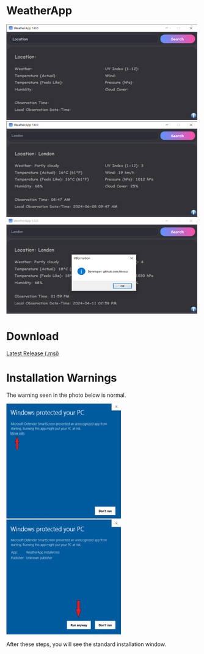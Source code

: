 # WeatherApp

<img width="500" height="250" src="WeatherApp/Images/image_1.png">
<img width="500" height="250" src="WeatherApp/Images/image_2.png">
<img width="500" height="250" src="WeatherApp/Images/image_3.png">

# Download

[Latest Release (.msi)](https://ilkeozs.info/weather_app/WeatherApp%20Installer.msi)

# Installation Warnings

The warning seen in the photo below is normal.

<img width="300" height="300" src="WeatherApp/Images/image_4.png">
<img width="300" height="300" src="WeatherApp/Images/image_5.png">

After these steps, you will see the standard installation window.
